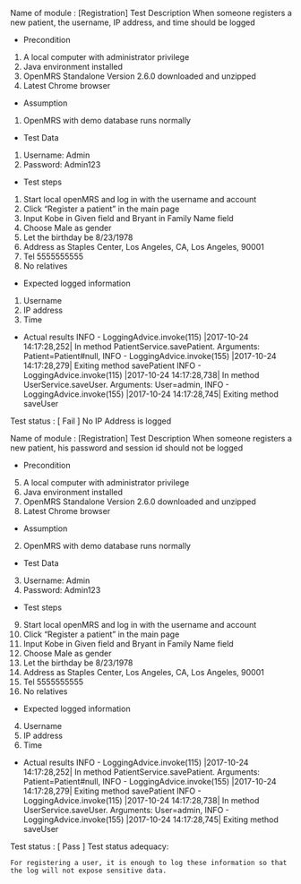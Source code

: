 Name of module : [Registration]
Test Description
When someone registers a new patient, the username, IP address, and time should be logged
* Precondition
1.	A local computer with administrator privilege
2.	Java environment installed
3.	OpenMRS Standalone Version 2.6.0 downloaded and unzipped
4.	Latest Chrome browser
* Assumption
1.	OpenMRS with demo database runs normally
* Test Data
1.	Username: Admin	
2.	Password: Admin123
* Test steps
1.	Start local openMRS and log in with the username and account
2.	Click “Register a patient” in the main page
3.	Input Kobe in Given field and Bryant in Family Name field
4.	Choose Male as gender
5.	Let the birthday be 8/23/1978
6.	Address as Staples Center, Los Angeles, CA, Los Angeles, 90001
7.	Tel 5555555555
8.	No relatives
* Expected logged information
1.	Username
2.	IP address
3.	Time
* Actual results
INFO - LoggingAdvice.invoke(115) |2017-10-24 14:17:28,252| In method PatientService.savePatient. Arguments: Patient=Patient#null, 
INFO - LoggingAdvice.invoke(155) |2017-10-24 14:17:28,279| Exiting method savePatient
INFO - LoggingAdvice.invoke(115) |2017-10-24 14:17:28,738| In method UserService.saveUser. Arguments: User=admin, 
INFO - LoggingAdvice.invoke(155) |2017-10-24 14:17:28,745| Exiting method saveUser
 
Test status : [ Fail ]
No IP Address is logged



Name of module : [Registration]
Test Description
When someone registers a new patient, his password and session id should not be logged
* Precondition
5.	A local computer with administrator privilege
6.	Java environment installed
7.	OpenMRS Standalone Version 2.6.0 downloaded and unzipped
8.	Latest Chrome browser
* Assumption
2.	OpenMRS with demo database runs normally
* Test Data
3.	Username: Admin	
4.	Password: Admin123
* Test steps
9.	Start local openMRS and log in with the username and account
10.	Click “Register a patient” in the main page
11.	Input Kobe in Given field and Bryant in Family Name field
12.	Choose Male as gender
13.	Let the birthday be 8/23/1978
14.	Address as Staples Center, Los Angeles, CA, Los Angeles, 90001
15.	Tel 5555555555
16.	No relatives
* Expected logged information
4.	Username
5.	IP address
6.	Time
* Actual results
INFO - LoggingAdvice.invoke(115) |2017-10-24 14:17:28,252| In method PatientService.savePatient. Arguments: Patient=Patient#null, 
INFO - LoggingAdvice.invoke(155) |2017-10-24 14:17:28,279| Exiting method savePatient
INFO - LoggingAdvice.invoke(115) |2017-10-24 14:17:28,738| In method UserService.saveUser. Arguments: User=admin, 
INFO - LoggingAdvice.invoke(155) |2017-10-24 14:17:28,745| Exiting method saveUser
 
Test status : [ Pass ]
Test status adequacy:

	For registering a user, it is enough to log these information so that the log will not expose sensitive data.
